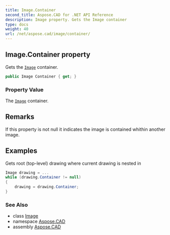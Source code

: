 ```yaml
---
title: Image.Container
second_title: Aspose.CAD for .NET API Reference
description: Image property. Gets the Image container
type: docs
weight: 40
url: /net/aspose.cad/image/container/
---
```

## Image.Container property

Gets the [`Image`](../) container.

```csharp
public Image Container { get; }
```

### Property Value

The [`Image`](../) container.

## Remarks

If this property is not null it indicates the image is contained whithin another image.

## Examples

Gets root (top-level) drawing where current drawing is nested in

```csharp
Image drawing = ...
while (drawing.Container != null)
{
    drawing = drawing.Container;
}
```

### See Also

* class [Image](../)
* namespace [Aspose.CAD](../../../aspose.cad/)
* assembly [Aspose.CAD](../../../)


